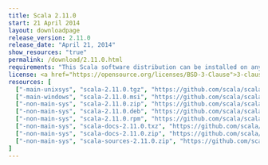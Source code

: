 ```yaml
---
title: Scala 2.11.0
start: 21 April 2014
layout: downloadpage
release_version: 2.11.0
release_date: "April 21, 2014"
show_resources: "true"
permalink: /download/2.11.0.html
requirements: "This Scala software distribution can be installed on any Unix-like or Windows system. It requires the Java runtime version 1.6 or later, which can be downloaded <a href='https://www.java.com/'>here</a>."
license: <a href="https://opensource.org/licenses/BSD-3-Clause">3-clause BSD license</a>
resources: [
  ["-main-unixsys", "scala-2.11.0.tgz", "https://github.com/scala/scala/releases/download/v2.11.0/scala-2.11.0.tgz", "Mac OS X, Unix, Cygwin", "24.80M"],
  ["-main-windows", "scala-2.11.0.msi", "https://github.com/scala/scala/releases/download/v2.11.0/scala-2.11.0.msi", "Windows (msi installer)", "89.00M"],
  ["-non-main-sys", "scala-2.11.0.zip", "https://github.com/scala/scala/releases/download/v2.11.0/scala-2.11.0.zip", "Windows", "24.81M"],
  ["-non-main-sys", "scala-2.11.0.deb", "https://github.com/scala/scala/releases/download/v2.11.0/scala-2.11.0.deb", "Debian", "88.03M"],
  ["-non-main-sys", "scala-2.11.0.rpm", "https://github.com/scala/scala/releases/download/v2.11.0/scala-2.11.0.rpm", "RPM package", "88.03M"],
  ["-non-main-sys", "scala-docs-2.11.0.txz", "https://github.com/scala/scala/releases/download/v2.11.0/scala-docs-2.11.0.txz", "API docs", "35.95M"],
  ["-non-main-sys", "scala-docs-2.11.0.zip", "https://github.com/scala/scala/releases/download/v2.11.0/scala-docs-2.11.0.zip", "API docs", "66.59M"],
  ["-non-main-sys", "scala-sources-2.11.0.zip", "https://github.com/scala/scala/archive/v2.11.0.tar.gz", "sources", ""]
]
---
```


